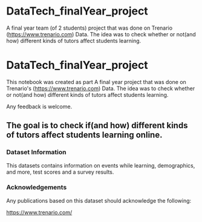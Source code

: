 # DataTech_finalYear_project
A final year team (of 2 students) project that was done on Trenario (https://www.trenario.com) Data.
The idea was to check whether or not(and how) different kinds of tutors affect students learning.


# DataTech_finalYear_project

This notebook was created as part A final year project that was done on Trenario's (https://www.trenario.com) Data.
The idea was to check whether or not(and how) different kinds of tutors affect students learning.

Any feedback is welcome.


## The goal is to check if(and how) different kinds of tutors affect students learning online.


### Dataset Information

This datasets contains information on events while learning, demographics, and more, test scores and a survey results.



### Acknowledgements

Any publications based on this dataset should acknowledge the following:

https://www.trenario.com/


